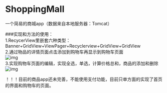 # ShoppingMall
一个简易的商城app（数据来自本地服务器：Tomcat）<br>

###实现和方法的使用：</br>
1.RecycerView里嵌套六种类型：</br>
Banner+GridView+ViewPager+Recyclerview+GridView+GridView</br>
2.通过物品的详情页面点击添加到购物车再显示到购物车页面</br>
![img](https://github.com/LegendaryGame/ShoppingMall/blob/master/gif/shopping01.gif)</br>
3.实现购物车页面的编辑，实现全选，单选，计算价格总和，商品的添加和删除
![img](https://github.com/LegendaryGame/ShoppingMall/blob/master/gif/shopping02.gif)</br>

！！！目前的商品app还未完善，不能使用支付功能，目前只单方面的实现了首页的界面和购物车的页面。
